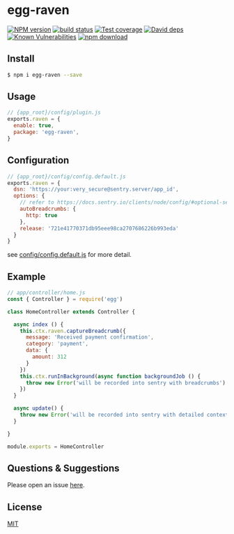 # egg-raven

[![NPM version][npm-image]][npm-url]
[![build status][travis-image]][travis-url]
[![Test coverage][codecov-image]][codecov-url]
[![David deps][david-image]][david-url]
[![Known Vulnerabilities][snyk-image]][snyk-url]
[![npm download][download-image]][download-url]

[npm-image]: https://img.shields.io/npm/v/egg-raven.svg?style=flat-square
[npm-url]: https://npmjs.org/package/egg-raven
[travis-image]: https://img.shields.io/travis/Rokid/egg-raven.svg?style=flat-square
[travis-url]: https://travis-ci.org/Rokid/egg-raven
[codecov-image]: https://img.shields.io/codecov/c/github/Rokid/egg-raven.svg?style=flat-square
[codecov-url]: https://codecov.io/github/Rokid/egg-raven?branch=master
[david-image]: https://img.shields.io/david/Rokid/egg-raven.svg?style=flat-square
[david-url]: https://david-dm.org/Rokid/egg-raven
[snyk-image]: https://snyk.io/test/npm/egg-raven/badge.svg?style=flat-square
[snyk-url]: https://snyk.io/test/npm/egg-raven
[download-image]: https://img.shields.io/npm/dm/egg-raven.svg?style=flat-square
[download-url]: https://npmjs.org/package/egg-raven

<!--
Description here.
-->

## Install

```bash
$ npm i egg-raven --save
```

## Usage

```js
// {app_root}/config/plugin.js
exports.raven = {
  enable: true,
  package: 'egg-raven',
}
```

## Configuration

```js
// {app_root}/config/config.default.js
exports.raven = {
  dsn: 'https://your:very_secure@sentry.server/app_id',
  options: {
    // refer to https://docs.sentry.io/clients/node/config/#optional-settings for more options detail.
    autoBreadcrumbs: {
      http: true
    },
    release: '721e41770371db95eee98ca2707686226b993eda'
  }
}
```

see [config/config.default.js](config/config.default.js) for more detail.

## Example

```js
// app/controller/home.js
const { Controller } = require('egg')

class HomeController extends Controller {

  async index () {
    this.ctx.raven.captureBreadcrumb({
      message: 'Received payment confirmation',
      category: 'payment',
      data: {
        amount: 312
      }
    })
    this.ctx.runInBackground(async function backgroundJob () {
      throw new Error('will be recorded into sentry with breadcrumbs')
    })
  }

  async update() {
    throw new Error('will be recorded into sentry with detailed context')
  }

}

module.exports = HomeController
```

## Questions & Suggestions

Please open an issue [here](https://github.com/Rokid/egg-raven/issues).

## License

[MIT](LICENSE)
